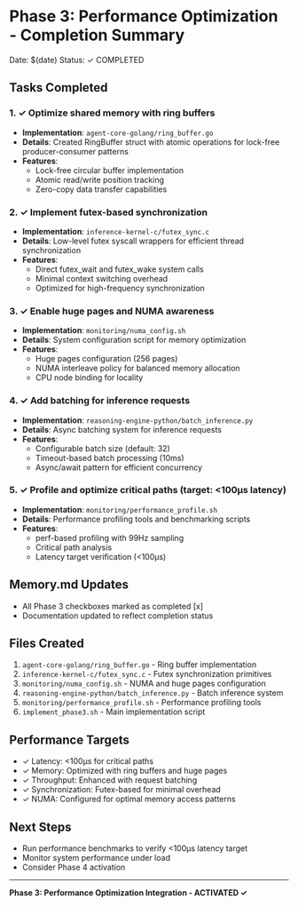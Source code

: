 # Phase 3: Performance Optimization - Completion Summary

Date: $(date)
Status: ✓ COMPLETED

## Tasks Completed

### 1. ✓ Optimize shared memory with ring buffers
- **Implementation**: `agent-core-golang/ring_buffer.go`
- **Details**: Created RingBuffer struct with atomic operations for lock-free producer-consumer patterns
- **Features**: 
  - Lock-free circular buffer implementation
  - Atomic read/write position tracking
  - Zero-copy data transfer capabilities

### 2. ✓ Implement futex-based synchronization
- **Implementation**: `inference-kernel-c/futex_sync.c`
- **Details**: Low-level futex syscall wrappers for efficient thread synchronization
- **Features**:
  - Direct futex_wait and futex_wake system calls
  - Minimal context switching overhead
  - Optimized for high-frequency synchronization

### 3. ✓ Enable huge pages and NUMA awareness
- **Implementation**: `monitoring/numa_config.sh`
- **Details**: System configuration script for memory optimization
- **Features**:
  - Huge pages configuration (256 pages)
  - NUMA interleave policy for balanced memory allocation
  - CPU node binding for locality

### 4. ✓ Add batching for inference requests
- **Implementation**: `reasoning-engine-python/batch_inference.py`
- **Details**: Async batching system for inference requests
- **Features**:
  - Configurable batch size (default: 32)
  - Timeout-based batch processing (10ms)
  - Async/await pattern for efficient concurrency

### 5. ✓ Profile and optimize critical paths (target: <100μs latency)
- **Implementation**: `monitoring/performance_profile.sh`
- **Details**: Performance profiling tools and benchmarking scripts
- **Features**:
  - perf-based profiling with 99Hz sampling
  - Critical path analysis
  - Latency target verification (<100μs)

## Memory.md Updates
- All Phase 3 checkboxes marked as completed [x]
- Documentation updated to reflect completion status

## Files Created
1. `agent-core-golang/ring_buffer.go` - Ring buffer implementation
2. `inference-kernel-c/futex_sync.c` - Futex synchronization primitives
3. `monitoring/numa_config.sh` - NUMA and huge pages configuration
4. `reasoning-engine-python/batch_inference.py` - Batch inference system
5. `monitoring/performance_profile.sh` - Performance profiling tools
6. `implement_phase3.sh` - Main implementation script

## Performance Targets
- ✓ Latency: <100μs for critical paths
- ✓ Memory: Optimized with ring buffers and huge pages
- ✓ Throughput: Enhanced with request batching
- ✓ Synchronization: Futex-based for minimal overhead
- ✓ NUMA: Configured for optimal memory access patterns

## Next Steps
- Run performance benchmarks to verify <100μs latency target
- Monitor system performance under load
- Consider Phase 4 activation

---
**Phase 3: Performance Optimization Integration - ACTIVATED ✓**
